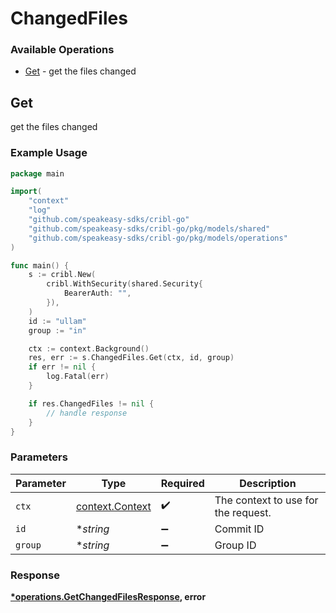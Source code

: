 # ChangedFiles

### Available Operations

* [Get](#get) - get the files changed

## Get

get the files changed

### Example Usage

```go
package main

import(
	"context"
	"log"
	"github.com/speakeasy-sdks/cribl-go"
	"github.com/speakeasy-sdks/cribl-go/pkg/models/shared"
	"github.com/speakeasy-sdks/cribl-go/pkg/models/operations"
)

func main() {
    s := cribl.New(
        cribl.WithSecurity(shared.Security{
            BearerAuth: "",
        }),
    )
    id := "ullam"
    group := "in"

    ctx := context.Background()
    res, err := s.ChangedFiles.Get(ctx, id, group)
    if err != nil {
        log.Fatal(err)
    }

    if res.ChangedFiles != nil {
        // handle response
    }
}
```

### Parameters

| Parameter                                             | Type                                                  | Required                                              | Description                                           |
| ----------------------------------------------------- | ----------------------------------------------------- | ----------------------------------------------------- | ----------------------------------------------------- |
| `ctx`                                                 | [context.Context](https://pkg.go.dev/context#Context) | :heavy_check_mark:                                    | The context to use for the request.                   |
| `id`                                                  | **string*                                             | :heavy_minus_sign:                                    | Commit ID                                             |
| `group`                                               | **string*                                             | :heavy_minus_sign:                                    | Group ID                                              |


### Response

**[*operations.GetChangedFilesResponse](../../models/operations/getchangedfilesresponse.md), error**

